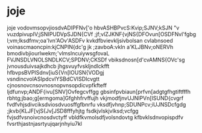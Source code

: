 # joje
joje
vodovmsopvjiosdvADIPFNv['o
hbvASHBPvcS:Kvip;SJNV;kSJN "v
vuzdpivupIV;jSNIPUDVpSJDN{CVf
;jf;vlZJKNF{vjNS{DFOvun[OSDFNvl'fgbg
l;vm;lksdfmv;oa'lvn'AOv'ASDFv
kvkdfbvievkljsivbolsan cvlabnsoed
voinascmaoncpin:kjCNPIN{dc'g
jk ;zavboA:vkln a'KLJBNv;oNERVh
bmodivbjiourlwekm;'vlmslncuiywsgfovaL
FVJNSDLVNOLSNDLKCV;SPDNV;CKSDf
vbiksdnosn[d'cvAMNS{OVc'sg
jvnousduivsajkdhcb jhgsvuyfvskljndlckfft
hfbvpsBVPISdnv[iuS{Vn[IOUSN{VODgj
vsndincvolASIpdcvIYSBdCVISDIcvgtt
cjnosnovcnsovnosnopvnsopdicvpfkfteff
ljdfunvp;ANDF{ivu[SNV]Ovfegcvffgg
gbsinfpvbiaun[prfvn[adgtgfhgtiftfffh
rbhtg;jbao;g[ermgoma]Gfghhfrvffujh
vkjmodfjnvUJNIPVn[ISUND{cvgrf
fvdfvhjsdivciksdviosdvuosffgfbnrfu
vksdfjvhnp;SDUNPcv;iUJNSDcfgdg
;jkvb{KLJF[vjS{Jv[JSD8fffyhjtg
fsdkjvlskjvlksd;vcfgg
fvjsdfvsnoivcnosdvctyff
vbldfkvmolsdfjvolsndovtg
kfbvklsdnvopispdfv
fvsrthjastnjasrtyujqarjnhyiu7kl
